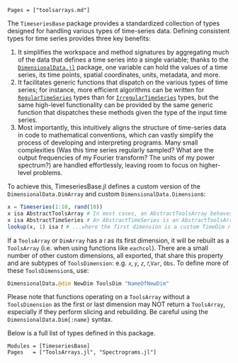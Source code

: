 ```@index
Pages = ["toolsarrays.md"]
```
The `TimeseriesBase` package provides a standardized collection of types designed for handling various types of time-series data.
Defining consistent types for time series provides three key benefits:
1. It simplifies the workspace and method signatures by aggregating much of the data that defines a time series into a single variable; thanks to the [`DimensionalData.jl`](https://github.com/rafaqz/DimensionalData.jl) package, one variable can hold the values of a time series, its time points, spatial coordinates, units, metadata, and more.
2. It facilitates generic functions that dispatch on the various types of time series; for instance, more efficient algorithms can be written for [`RegularTimeSeries`](@ref) types than for [`IrregularTimeSeries`](@ref) types, but the same high-level functionality can be provided by the same generic function that dispatches these methods given the type of the input time series.
3. Most importantly, this intuitively aligns the structure of time-series data in code to mathematical conventions, which can vastly simplify the process of developing and interpreting programs. Many small complexities (Was this time series regularly sampled? What are the output frequencies of my Fourier transform? The units of my power spectrum?) are handled effortlessly, leaving room to focus on higher-level problems.

To achieve this, TimeseriesBase.jl defines a custom version of the `DimensionalData.DimArray` and custom `DimensionalData.Dimension`s:
```julia
x = Timeseries(1:10, rand(10))
x isa AbstractToolsArray # In most cases, an AbstractToolsArray behaves like a DimArray; see DimensionalData
x isa AbstractTimeSeries # An AbstractTimeSeries is an AbstractToolsArray...
lookup(x, 1) isa 𝑡 # ...where the first dimension is a custom TimeDim 𝑡
```
If a `ToolsArray` or `DimArray` has a `𝑡` as its first dimension, it will be rebuilt as a `ToolsArray` (i.e. when using functions like `eachcol`).
There are a small number of other custom dimensions, all exported, that share this property and are subtypes of `ToolsDimension`: e.g. `𝑥`, `𝑦`, `𝑧`, `𝑓`,`Var`, `Obs`.
To define more of these `ToolsDimension`s, use:
```julia
DimensionalData.@dim NewDim ToolsDim "NameOfNewDim"
```
Please note that functions operating on a `ToolsArray` without a `ToolsDimension` as the first or last dimension may NOT return a `ToolsArray`, especially if they perform slicing and rebuilding. Be careful using the `DimensionalData.Dim{:name}` syntax.

Below is a full list of types defined in this package.

```@autodocs
Modules = [TimeseriesBase]
Pages   = ["ToolsArrays.jl", "Spectrograms.jl"]
```
